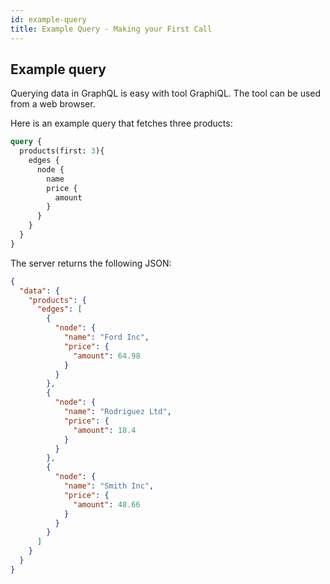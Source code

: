 ```yaml
---
id: example-query
title: Example Query - Making your First Call
---
```


## Example query

Querying data in GraphQL is easy with tool GraphiQL. The tool can be used from a web browser.

Here is an example query that fetches three products:

```graphql
query {
  products(first: 3){
    edges {
      node {
        name
        price {
          amount
        }
      }
    }
  }
}
```

The server returns the following JSON:

```json
{
  "data": {
    "products": {
      "edges": [
        {
          "node": {
            "name": "Ford Inc",
            "price": {
              "amount": 64.98
            }
          }
        },
        {
          "node": {
            "name": "Rodriguez Ltd",
            "price": {
              "amount": 18.4
            }
          }
        },
        {
          "node": {
            "name": "Smith Inc",
            "price": {
              "amount": 48.66
            }
          }
        }
      ]
    }
  }
}
```